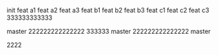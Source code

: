 init
feat a1
feat a2
feat a3
feat b1
feat b2
feat b3
feat c1
feat c2
feat c3 333333333333

master 222222222222222 333333
master 222222222222222
master



2222
